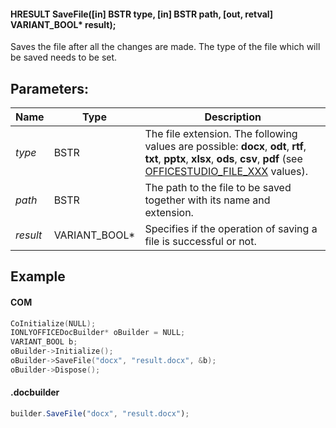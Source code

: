 #### HRESULT SaveFile(\[in] BSTR type, \[in] BSTR path, \[out, retval] VARIANT\_BOOL\* result);

Saves the file after all the changes are made. The type of the file which will be saved needs to be set.

## Parameters:

| Name     | Type            | Description                                                                                                                                                                                                                      |
| -------- | --------------- | -------------------------------------------------------------------------------------------------------------------------------------------------------------------------------------------------------------------------------- |
| *type*   | BSTR            | The file extension. The following values are possible: **docx**, **odt**, **rtf**, **txt**, **pptx**, **xlsx**, **ods**, **csv**, **pdf** (see [OFFICESTUDIO\_FILE\_XXX](../../../../Builder%20App/t#format-types) values). |
| *path*   | BSTR            | The path to the file to be saved together with its name and extension.                                                                                                                                                           |
| *result* | VARIANT\_BOOL\* | Specifies if the operation of saving a file is successful or not.                                                                                                                                                                |

## Example

#### COM

```c++
CoInitialize(NULL);
IONLYOFFICEDocBuilder* oBuilder = NULL;
VARIANT_BOOL b;
oBuilder->Initialize();
oBuilder->SaveFile("docx", "result.docx", &b);
oBuilder->Dispose();
```

#### .docbuilder

```js
builder.SaveFile("docx", "result.docx");
```
